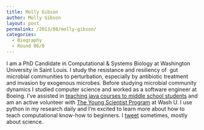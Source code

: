 ```yaml
---
title: Molly Gibson
author: Molly Gibson
layout: post
permalink: /2013/08/molly-gibson/
categories:
  - Biography
  - Round 06/0
---
```

I am a PhD Candidate in Computational & Systems Biology at Washington University in Saint Louis. I study the resistance and resiliency of  gut microbial communities to perturbation, especially by antibiotic treatment and invasion by exogenous microbes. Before studying microbial community dynamics I studied computer science and worked as a software engineer at Boeing. I&#8217;ve assisted in [teaching java courses to middle school students][1] and am an active volunteer with [The Young Scientist Program][2] at Wash U. I use python in my research daily and I&#8217;m excited to learn more about how to teach computational know-how to beginners. I [tweet][3] sometimes, mostly about science.

 [1]: http://jba.truman.edu/courses.stm#compr
 [2]: http://ysp.wustl.edu
 [3]: https://twitter.com/gibsmk